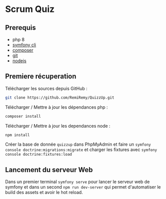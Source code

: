 # Scrum Quiz

## Prerequis
- php 8
- [symfony cli](https://symfony.com/download)
- [composer](https://getcomposer.org/download/)
- [git](https://git-scm.com/downloads)
- [nodejs](https://nodejs.org/en/download/)

## Premiere récuperation

Télécharger les sources depuis GitHub :
```bash
git clone https://github.com/RemiRemy/QuizzUp.git
```

Télécharger / Mettre à jour les dépendances php :
```bash
composer install
```

Télécharger / Mettre à jour les dependances node :
```bash
npm install
```

Créer la base de donnée ``quizzup`` dans PhpMyAdmin et faire un ``symfony console doctrine:migrations:migrate`` et charger les fixtures avec ``symfony console doctrine:fixtures:load``

## Lancement du serveur Web

Dans un premier terminal ``symfony serve`` pour lancer le serveur web de symfony et dans un second ``npm run dev-server`` qui permet d'automatiser le build des assets et avoir le hot reload.